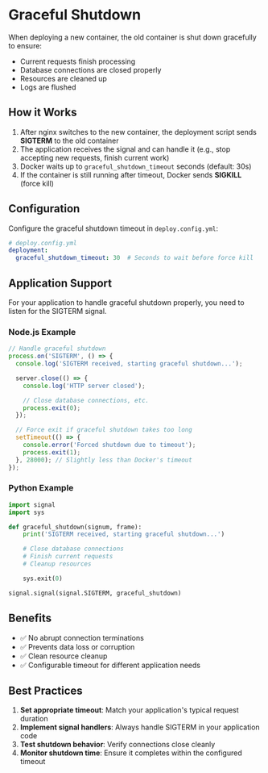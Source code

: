 # Graceful Shutdown

When deploying a new container, the old container is shut down gracefully to ensure:
- Current requests finish processing
- Database connections are closed properly
- Resources are cleaned up
- Logs are flushed

## How it Works

1. After nginx switches to the new container, the deployment script sends **SIGTERM** to the old container
2. The application receives the signal and can handle it (e.g., stop accepting new requests, finish current work)
3. Docker waits up to `graceful_shutdown_timeout` seconds (default: 30s)
4. If the container is still running after timeout, Docker sends **SIGKILL** (force kill)

## Configuration

Configure the graceful shutdown timeout in `deploy.config.yml`:

```yaml
# deploy.config.yml
deployment:
  graceful_shutdown_timeout: 30  # Seconds to wait before force kill
```

## Application Support

For your application to handle graceful shutdown properly, you need to listen for the SIGTERM signal.

### Node.js Example

```javascript
// Handle graceful shutdown
process.on('SIGTERM', () => {
  console.log('SIGTERM received, starting graceful shutdown...');

  server.close(() => {
    console.log('HTTP server closed');

    // Close database connections, etc.
    process.exit(0);
  });

  // Force exit if graceful shutdown takes too long
  setTimeout(() => {
    console.error('Forced shutdown due to timeout');
    process.exit(1);
  }, 28000); // Slightly less than Docker's timeout
});
```

### Python Example

```python
import signal
import sys

def graceful_shutdown(signum, frame):
    print('SIGTERM received, starting graceful shutdown...')

    # Close database connections
    # Finish current requests
    # Cleanup resources

    sys.exit(0)

signal.signal(signal.SIGTERM, graceful_shutdown)
```

## Benefits

- ✅ No abrupt connection terminations
- ✅ Prevents data loss or corruption
- ✅ Clean resource cleanup
- ✅ Configurable timeout for different application needs

## Best Practices

1. **Set appropriate timeout**: Match your application's typical request duration
2. **Implement signal handlers**: Always handle SIGTERM in your application code
3. **Test shutdown behavior**: Verify connections close cleanly
4. **Monitor shutdown time**: Ensure it completes within the configured timeout
